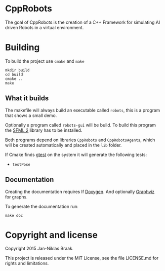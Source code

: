 # CppRobots
The goal of CppRobots is the creation of a C++ Framework for simulating AI driven Robots in a virtual environment.

# Building #
To build the project use `cmake` and `make`
~~~~~~~~~~~~~
mkdir build
cd build
cmake ..
make
~~~~~~~~~~~~~

## What it builds ##

The makefile will always build an executable called `robots`, this is a program that shows a small demo.

Optionally a program called `robots-gui` will be build. To build this program the [SFML 2](http://www.sfml-dev.org/) library has to be installed.

Both programs depend on libraries `CppRobots` and `CppRobotsAgents`, which will be created automatically and placed in the `lib` folder.

If Cmake finds [gtest](https://github.com/google/googletest) on the system it will generate the following tests:
* `testPose`



## Documentation ##

Creating the documentation requires If [Doxygen](http://www.stack.nl/~dimitri/doxygen/). And optionally [Graphviz](http://www.graphviz.org/) for graphs.

To generate the documentation run:
~~~~~~~~~~~~~
make doc
~~~~~~~~~~~~~




# Copyright and license
Copyright 2015 Jan-Niklas Braak.

This project is released under the MIT License, see the file LICENSE.md for rights and limitations.
